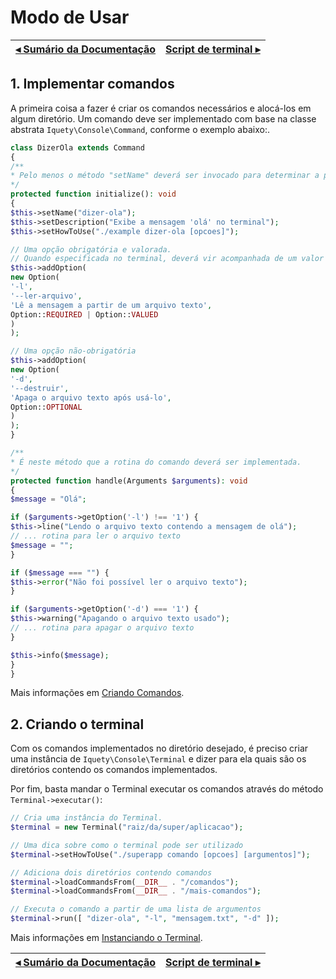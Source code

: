 # Modo de Usar

[◂ Sumário da Documentação](indice.md) | [Script de terminal ▸](02-script-de-terminal.md)
-- | --

## 1. Implementar comandos

A primeira coisa a fazer é criar os comandos necessários e alocá-los em algum diretório. Um comando deve ser implementado com base na classe abstrata `Iquety\Console\Command`, conforme o exemplo abaixo:.

```php
class DizerOla extends Command
{
/**
* Pelo menos o método "setName" deverá ser invocado para determinar a palavra
*/
protected function initialize(): void
{
$this->setName("dizer-ola");
$this->setDescription("Exibe a mensagem 'olá' no terminal");
$this->setHowToUse("./example dizer-ola [opcoes]");

// Uma opção obrigatória e valorada.
// Quando especificada no terminal, deverá vir acompanhada de um valor
$this->addOption(
new Option(
'-l',
'--ler-arquivo',
'Lê a mensagem a partir de um arquivo texto',
Option::REQUIRED | Option::VALUED
)
);

// Uma opção não-obrigatória
$this->addOption(
new Option(
'-d',
'--destruir',
'Apaga o arquivo texto após usá-lo',
Option::OPTIONAL
)
);
}

/**
* É neste método que a rotina do comando deverá ser implementada.
*/
protected function handle(Arguments $arguments): void
{
$message = "Olá";

if ($arguments->getOption('-l') !== '1') {
$this->line("Lendo o arquivo texto contendo a mensagem de olá");
// ... rotina para ler o arquivo texto
$message = "";
}

if ($message === "") {
$this->error("Não foi possível ler o arquivo texto");
}

if ($arguments->getOption('-d') === '1') {
$this->warning("Apagando o arquivo texto usado");
// ... rotina para apagar o arquivo texto
}

$this->info($message);
}
}
```

Mais informações em [Criando Comandos](04-criando-comandos.md).

## 2. Criando o terminal

Com os comandos implementados no diretório desejado, é preciso criar uma instância de `Iquety\Console\Terminal` e dizer para ela quais são os diretórios contendo os comandos implementados.

Por fim, basta mandar o Terminal executar os comandos através do método `Terminal->executar()`:

```php
// Cria uma instância do Terminal.
$terminal = new Terminal("raiz/da/super/aplicacao");

// Uma dica sobre como o terminal pode ser utilizado
$terminal->setHowToUse("./superapp comando [opcoes] [argumentos]");

// Adiciona dois diretórios contendo comandos
$terminal->loadCommandsFrom(__DIR__ . "/comandos");
$terminal->loadCommandsFrom(__DIR__ . "/mais-comandos");

// Executa o comando a partir de uma lista de argumentos
$terminal->run([ "dizer-ola", "-l", "mensagem.txt", "-d" ]);

```

Mais informações em [Instanciando o Terminal](03-instanciando-o-terminal.md).

[◂ Sumário da Documentação](indice.md) | [Script de terminal ▸](02-script-de-terminal.md)
-- | --
